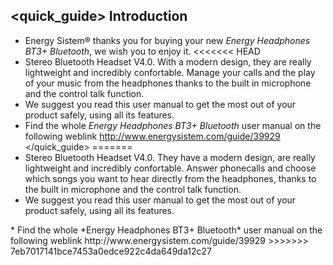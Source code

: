 ## <quick_guide> Introduction

* Energy Sistem® thanks you for buying your new *Energy Headphones BT3+ Bluetooth*, we wish you to enjoy it.
<<<<<<< HEAD
* Stereo Bluetooth Headset V4.0. With a modern design, they are really lightweight and incredibly confortable. Manage your calls and the play of your music from the headphones thanks to the built in microphone and the control talk function.
* We suggest you read this user manual to get the most out of your product safely, using all its features.
* <unique>Find the whole *Energy Headphones BT3+ Bluetooth* user manual on the following weblink http://www.energysistem.com/guide/39929 </unique></quick_guide>
=======
* Stereo Bluetooth Headset V4.0. They have a modern design, are really lightweight and incredibly confortable. Answer phonecalls and choose which songs you want to hear directly from the headphones, thanks to the built in microphone and the control talk function.
* We suggest you read this user manual to get the most out of your product safely, using all its features.
<unique>
* Find the whole *Energy Headphones BT3+ Bluetooth* user manual on the following weblink http://www.energysistem.com/guide/39929 </unique></quick_guide>
>>>>>>> 7eb7017141bce7453a0edce922c4da649da12c27

